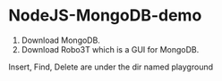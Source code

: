 # NodeJS-MongoDB-demo

1. Download MongoDB.
2. Download Robo3T which is a GUI for MongoDB.


Insert, Find, Delete are under the dir named playground
